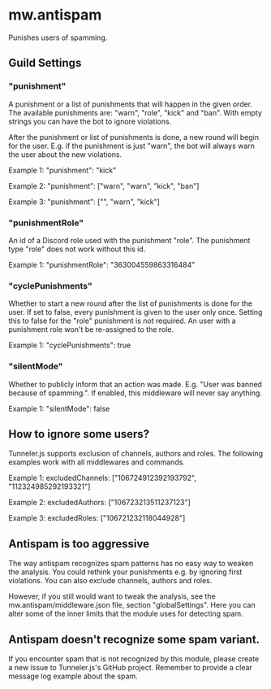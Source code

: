 # mw.antispam

Punishes users of spamming.

## Guild Settings
### "punishment"
A punishment or a list of punishments that will happen in the given order. The available punishments are: "warn", "role", "kick" and "ban". With empty strings you can have the bot to ignore violations.

After the punishment or list of punishments is done, a new round will begin for the user. E.g. if the punishment is just "warn", the bot will always warn the user about the new violations.

Example 1: "punishment": "kick"

Example 2: "punishment": ["warn", "warn", "kick", "ban"]

Example 3: "punishment": ["", "warn", "kick"]

### "punishmentRole"
An id of a Discord role used with the punishment "role". The punishment type "role" does not work without this id.

Example 1: "punishmentRole": "363004559863316484"

### "cyclePunishments"
Whether to start a new round after the list of punishments is done for the user. If set to false, every punishment is given to the user only once. Setting this to false for the "role" punishment is not required. An user with a punishment role won't be re-assigned to the role.

Example 1: "cyclePunishments": true

### "silentMode"
Whether to publicly inform that an action was made. E.g. "User was banned because of spamming.". If enabled, this middleware will never say anything.

Example 1: "silentMode": false

## How to ignore some users?
Tunneler.js supports exclusion of channels, authors and roles. The following examples work with all middlewares and commands.

Example 1: excludedChannels: ["106724912392193792", "112324985292193321"]

Example 2: excludedAuthors: ["106723213511237123"]

Example 3: excludedRoles: ["106721232118044928"]

## Antispam is too aggressive
The way antispam recognizes spam patterns has no easy way to weaken the analysis. You could rethink your punishments e.g. by ignoring first violations. You can also exclude channels, authors and roles.

However, if you still would want to tweak the analysis, see the mw.antispam/middleware.json file, section "globalSettings". Here you can alter some of the inner limits that the module uses for detecting spam.

## Antispam doesn't recognize some spam variant.
If you encounter spam that is not recognized by this module, please create a new issue to Tunneler.js's GitHub project. Remember to provide a clear message log example about the spam.